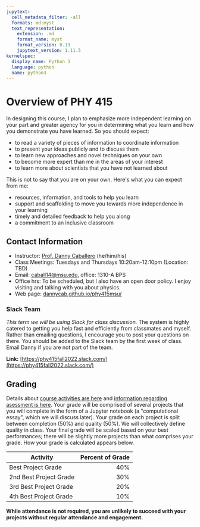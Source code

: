 ```yaml
---
jupytext:
  cell_metadata_filter: -all
  formats: md:myst
  text_representation:
    extension: .md
    format_name: myst
    format_version: 0.13
    jupytext_version: 1.11.5
kernelspec:
  display_name: Python 3
  language: python
  name: python3
---
```


# Overview of PHY 415

In designing this course, I plan to emphasize more independent learning on your part and greater agency for you in determining what you learn and how you demonstrate you have learned. So you should expect:

  * to read a variety of pieces of information to coordinate information
  * to present your ideas publicly and to discuss them
  * to learn new approaches and novel techniques on your own
  * to become more expert than me in the areas of your interest
  * to learn more about scientists that you have not learned about

This is not to say that you are on your own. Here's what you can expect from me:

  * resources, information, and tools to help you learn
  * support and scaffolding to move you towards more independence in your learning
  * timely and detailed feedback to help you along
  * a commitment to an inclusive classroom

## Contact Information

-   Instructor: [Prof. Danny Caballero](http://dannycab.github.io) (he/him/his)
-   Class Meetings: Tuesdays and Thursdays 10:20am-12:10pm (Location: TBD)
-   Email: [caball14@msu.edu](mailto:caball14@msu.edu), office: 1310-A BPS
-   Office hrs: To be scheduled, but I also have an open door policy. I enjoy visiting and talking with you about physics.
-   Web page:
    [dannycab.github.io/phy415msu/](http://dannycab.github.io/phy415msu/)

### Slack Team

*This term we will be using Slack for class discussion.* The system is highly catered to getting you help fast and efficiently from classmates and myself. Rather than emailing questions, I encourage you to post your questions on there. You should be added to the Slack team by the first week of class. Email Danny if you are not part of the team. 

**Link:** [https://phy415fall2022.slack.com/](https://phy415fall2022.slack.com/)



## Grading
Details about [course activities are here](design.md) and [information regarding asessment is here](assessments.md). Your grade will be comprised of several projects that you will complete in the form of a Jupyter notebook (a "computational essay", which we will discuss later). Your grade on each project is split between completion (50%) and quality (50%). We will collectively define quality in class. Your final grade will be scaled based on your best performances; there will be slightly more projects than what comprises your grade. How your grade is calculated appears below. 

| Activity                                  | Percent of Grade |
|-------------------------------------------|-----------------:|
| Best Project Grade                        |        40%       |
| 2nd Best Project Grade                    |        30%       |
| 3rd Best Project Grade                    |        20%       |
| 4th Best Project Grade                    |        10%       |

**While attendance is not required, you are unlikely to succeed with your projects without regular attendance and engagement.**